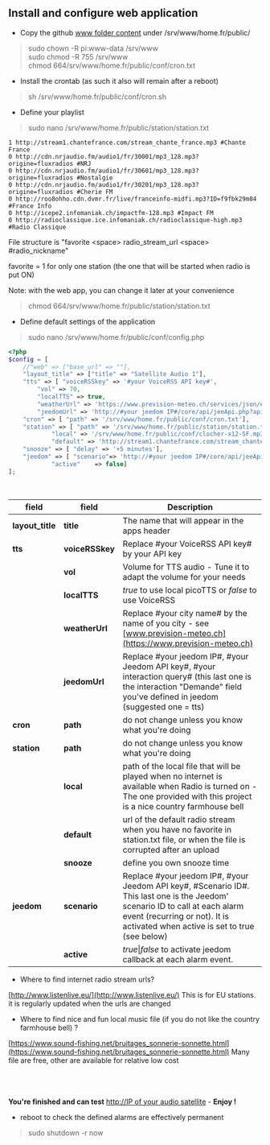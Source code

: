 ## Install and configure web application

- Copy the github [www folder content](https://github.com/diving91/web-radio/tree/master/www) under /srv/www/home.fr/public/
> sudo chown -R pi:www-data /srv/www<br>
> sudo chmod -R 755 /srv/www<br>
> chmod 664/srv/www/home.fr/public/conf/cron.txt<br>
- Install the crontab (as such it also will remain after a reboot)
>sh /srv/www/home.fr/public/conf/cron.sh<br>
- Define your playlist 
> sudo nano /srv/www/home.fr/public/station/station.txt<br>
````
1 http://stream1.chantefrance.com/stream_chante_france.mp3 #Chante France
0 http://cdn.nrjaudio.fm/audio1/fr/30001/mp3_128.mp3?origine=fluxradios #NRJ
0 http://cdn.nrjaudio.fm/audio1/fr/30601/mp3_128.mp3?origine=fluxradios #Nostalgie
0 http://cdn.nrjaudio.fm/audio1/fr/30201/mp3_128.mp3?origine=fluxradios #Cherie FM
0 http://roo8ohho.cdn.dvmr.fr/live/franceinfo-midfi.mp3?ID=f9fbk29m84 #France Info
0 http://icepe2.infomaniak.ch/impactfm-128.mp3 #Impact FM
0 http://radioclassique.ice.infomaniak.ch/radioclassique-high.mp3 #Radio Classique
````
File structure is "favorite \<space> radio_stream_url \<space> #radio_nickname"

favorite = 1 for only one station (the one that will be started when radio is put ON)

Note: with the  web app, you can change it later at your convenience
> chmod 664/srv/www/home.fr/public/station/station.txt<br>

- Define default settings of the application
> sudo nano /srv/www/home.fr/public/conf/config.php
```php
<?php
$config = [
	//"web" => ["base_url" => ""],
	"layout_title" => ["title" => "Satellite Audio 1"],
	"tts" => [ "voiceRSSkey" => '#your VoiceRSS API key#',
		"vol" => 70,
		"localTTS" => true,
		"weatherUrl" => 'https://www.prevision-meteo.ch/services/json/#your city name#',
		"jeedomUrl" => 'http://#your jeedom IP#/core/api/jeeApi.php?apikey=#your Jeedom API key#&type=interact&query=#your interaction query#'],
	"cron" => [ "path" => '/srv/www/home.fr/public/conf/cron.txt'],
	"station" => [ "path" => '/srv/www/home.fr/public/station/station.txt',
			"local" => '/srv/www/home.fr/public/conf/clocher-x12-SF.mp3',
			"default" => 'http://stream1.chantefrance.com/stream_chante_france.mp3'],
	"snooze" => [ "delay" => '+5 minutes'],
	"jeedom" => [ "scenario"=> 'http://#your jeedom IP#/core/api/jeeApi.php?apikey=#your Jeedom API key#&type=scenario&id="#Scenario ID#&action=start'],
			"active"	=> false]
];
````
<br>

|field|field|Description|
|--|--|--|
|**layout_title**|**title**| The name that will appear in the apps header|
|**tts**|**voiceRSSkey**| Replace #your VoiceRSS API key# by your API key|
||**vol**|Volume for TTS audio - Tune it to adapt the volume for your needs|
||**localTTS**|*true* to use local picoTTS or *false* to use VoiceRSS|
||**weatherUrl**| Replace #your city name# by the name of you city - see [www.prevision-meteo.ch](https://www.prevision-meteo.ch)|
||**jeedomUrl**| Replace #your jeedom IP#, #your Jeedom API key#, #your interaction query# (this last one is the interaction "Demande" field you've defined in jeedom (suggested one = tts)|
|**cron**|**path**|do not change unless you know what you're doing|
|**station**|**path**|do not change unless you know what you're doing|
||**local**|path of the local file that will be played when no internet is available when Radio is turned on - The one provided with this project is a nice country farmhouse bell|
||**default**|url of the default radio stream when you have no favorite in station.txt file, or when the file is corrupted after an upload|
||**snooze**|define you own snooze time|
|**jeedom**|**scenario**|Replace #your jeedom IP#, #your Jeedom API key#, #Scenario ID#. This last one is the Jeedom' scenario ID to call at each alarm event (recurring or not). It is activated when active is set to true (see below)|
||**active**|_true_\|_false_ to activate jeedom callback at each alarm event.|

- Where to find internet radio stream urls?

[http://www.listenlive.eu/](http://www.listenlive.eu/)
This is for EU stations. it is regularly updated when the urls are changed
- Where to find nice and fun local music file (if you do not like the country farmhouse bell) ?

[https://www.sound-fishing.net/bruitages_sonnerie-sonnette.html](https://www.sound-fishing.net/bruitages_sonnerie-sonnette.html)
Many file are free, other are available for relative low cost

<br><br><br>
__You're finished and can test__ [http://IP of your audio satellite](http://IP_of_your_audio_satellite) - __Enjoy !__
- reboot to check the defined alarms are effectively permanent 
>sudo shutdown -r now

